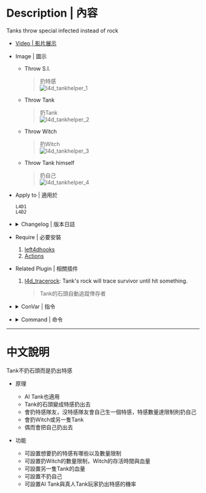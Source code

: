 # Description | 內容
Tanks throw special infected instead of rock

* [Video | 影片展示](https://youtu.be/W45JutNDX0Q)

* Image | 圖示
	* Throw S.I.
		> 扔特感
		<br/>![l4d_tankhelper_1](image/l4d_tankhelper_1.gif)
	* Throw Tank
		> 扔Tank
		<br/>![l4d_tankhelper_2](image/l4d_tankhelper_2.gif)
	* Throw Witch
		> 扔Witch
		<br/>![l4d_tankhelper_3](image/l4d_tankhelper_3.gif)
	* Throw Tank himself
		> 扔自己
		<br/>![l4d_tankhelper_4](image/l4d_tankhelper_4.gif)


* Apply to | 適用於
	```
	L4D1
	L4D2
	```

* <details><summary>Changelog | 版本日誌</summary>

	```php
	//Pan Xiaohai @ 2010-2011
	//Harry @ 2022-2023
	```
	* v1.9h (2023-5-21)
        * Fixed crash and error

	* v1.8h
		* Use left4dhooks to optimize code

	* v1.7h
        * [AlliedModders Post](https://forums.alliedmods.net/showpost.php?p=2771705&postcount=68)
		* Remake Code
		* Removed rock thrown sound (it's looping)
		* Throw Witch (Require Actions extension)
		* Separate chance for Real Tank player and AI Tank
		* ConVar to set infected limit
		* Create special infected without being limit by director

	* v1.0
		* [By Pan panxiaohai](https://forums.alliedmods.net/showthread.php?t=140254)
</details>

* Require | 必要安裝
	1. [left4dhooks](https://forums.alliedmods.net/showthread.php?t=321696)
    2. [Actions](https://forums.alliedmods.net/showthread.php?t=336374)

* Related Plugin | 相關插件
	1. [l4d_tracerock](https://github.com/fbef0102/Game-Private_Plugin/tree/main/Plugin_%E6%8F%92%E4%BB%B6/Nothing_Impossible_%E7%84%A1%E7%90%86%E6%94%B9%E9%80%A0%E7%89%88/l4d_tracerock): Tank's rock will trace survivor until hit something.
		> Tank的石頭自動追蹤倖存者

* <details><summary>ConVar | 指令</summary>

	* cfg/sourcemod/l4d_tankhelper.cfg
		```php
        // Weight of helper Boomer[0.0, 10.0]
        l4d_tank_throw_boomer "2.0"

        // Boomer Limit on the field[1 ~ 5] (if limit reached, throw Boomer teammate)
        l4d_tank_throw_boomer_limit "2"

        // Weight of helper Charger [0.0, 10.0]
        l4d_tank_throw_charger "2.0"

        // Charger Limit on the field[1 ~ 5] (if limit reached, throw Charger teammate, if all chargers busy, throw Tank self)
        l4d_tank_throw_charger_limit "2"

        // Weight of helper Hunter[0.0, 10.0]
        l4d_tank_throw_hunter "2.0"

        // Hunter Limit on the field[1 ~ 5] (if limit reached, throw Hunter teammate, if all hunters busy, throw Tank self)
        l4d_tank_throw_hunter_limit "2"

        // Weight of helper Jockey [0.0, 10.0]
        l4d_tank_throw_jockey "2.0"

        // Jockey Limit on the field[1 ~ 5] (if limit reached, throw Jockey teammate, if all jockeys busy, throw Tank self)
        l4d_tank_throw_jockey_limit "2"

        // Weight of throwing Tank self[0.0, 10.0]
        l4d_tank_throw_self "10.0"

        // AI Tank throws helper special infected chance [0.0, 100.0]
        l4d_tank_throw_si_ai "100.0"

        // Real Tank Player throws helper special infected chance [0.0, 100.0]
        l4d_tank_throw_si_player "70.0"

        // Weight of helper Smoker[0.0, 10.0]
        l4d_tank_throw_smoker "2.0"

        // Smoker Limit on the field[1 ~ 5] (if limit reached, throw Smoker teammate, if all smokers busy, throw Tank self)
        l4d_tank_throw_smoker_limit "2"

        // Weight of helper Spitter [0.0, 10.0]
        l4d_tank_throw_spitter "2.0"

        // Spitter Limit on the field[1 ~ 5] (if limit reached, throw Spitter teammate)
        l4d_tank_throw_spitter_limit "1"

        // Weight of helper Tank[0.0, 10.0]
        l4d_tank_throw_tank "2.0"

        // Helper Tank bot health
        l4d_tank_throw_tank_health "750"

        // Tank Limit on the field[1 ~ 10] (if limit reached, throw Tank teammate or yourself)
        l4d_tank_throw_tank_limit "3"

        // Weight of helper Witch[0.0, 10.0]
        l4d_tank_throw_witch "2.0"

        // Helper Witch health
        l4d_tank_throw_witch_health "250"

        // Amount of seconds before a helper witch is kicked. (only remove witches spawned by this plugin)
        l4d_tank_throw_witch_lifespan "30"

        // Witch Limit on the field[1 ~ 10] (if limit reached, throw Tank self)
        l4d_tank_throw_witch_limit "3"
		```
</details>

* <details><summary>Command | 命令</summary>
	
	None
</details>

- - - -
# 中文說明
Tank不扔石頭而是扔出特感

* 原理
    * AI Tank也適用
	* Tank的石頭變成特感扔出去
	* 會扔特感隊友，沒特感隊友會自己生一個特感，特感數量達限制則扔自己
    * 會扔Witch或另一隻Tank
    * 偶而會把自己扔出去

* 功能
	* 可設置想要扔的特感有哪些以及數量限制
    * 可設置扔Witch的數量限制，Witch的存活時間與血量
    * 可設置另一隻Tank的血量
    * 可設置不扔自己
    * 可設置AI Tank與真人Tank玩家扔出特感的機率
